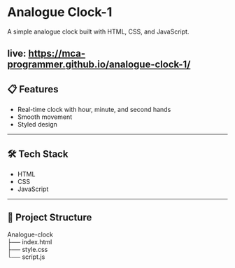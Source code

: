 # Analogue Clock-1

A simple analogue clock built with HTML, CSS, and JavaScript.

live: https://mca-programmer.github.io/analogue-clock-1/
---

## 📋 Features

- Real-time clock with hour, minute, and second hands  
- Smooth movement  
- Styled design  

---

## 🛠️ Tech Stack

- HTML  
- CSS  
- JavaScript  

---

## 📂 Project Structure
Analogue-clock <br>
 ├── index.html <br>
 ├── style.css <br>
 └── script.js
